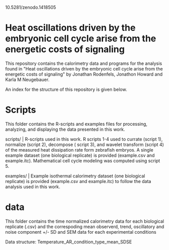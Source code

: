 10.5281/zenodo.1418505

# Heat oscillations driven by the embryonic cell cycle arise from the energetic costs of signaling
This repository contains the calorimetry data and programs for the analysis found in "Heat oscillations driven by the embryonic cell cycle arise from the energetic costs of signaling" by Jonathan Rodenfels, Jonathon Howard and Karla M Neugebauer.

An index for the structure of this repository is given below.

# Scripts
This folder contains the R-scripts and examples files for processing, analyzing, and displaying the data presented in this work.

scripts/ | R-scripts used in this work. R scripts 1-4 used to currate (script 1), normalize (script 2), decompose ( script 3), 
and wavelet transform (script 4) of the measured heat dissipation rate form zebrafish embryos. A single example dataset (one
biological replicate) is provided (example.csv and example.itc). Mathematical cell cycle modeling was computed using script 5.

examples/ | Example isothermal calorimetry dataset (one biological replicate) is provided (example.csv and example.itc) to follow the data analysis used in this work.

# data
This folder contains the time normalized calorimetry data for each biological replicate (.csv) and the correspoding mean observerd, trend, oscillatory and noise component +/- SD and SEM data for each experimental conditions

Data structure: Temperature_AR_condition_type_mean_SDSE

